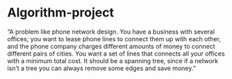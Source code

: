 # Algorithm-project
“A problem like phone network design. You have a business with several offices; 
you want to lease phone lines to connect them up with each other, and the phone company 
charges different amounts of money to connect different pairs of cities. You want a set of 
lines that connects all your offices with a minimum total cost. It should be a spanning tree, 
since if a network isn’t a tree you can always remove some edges and save money.” 
